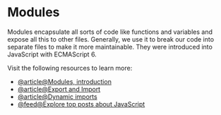 # Modules

Modules encapsulate all sorts of code like functions and variables and expose all this to other files. Generally, we use it to break our code into separate files to make it more maintainable. They were introduced into JavaScript with ECMAScript 6.

Visit the following resources to learn more:

- [@article@Modules, introduction](https://javascript.info/modules-intro)
- [@article@Export and Import](https://javascript.info/import-export)
- [@article@Dynamic imports](https://javascript.info/modules-dynamic-imports)
- [@feed@Explore top posts about JavaScript](https://app.daily.dev/tags/javascript?ref=roadmapsh)
